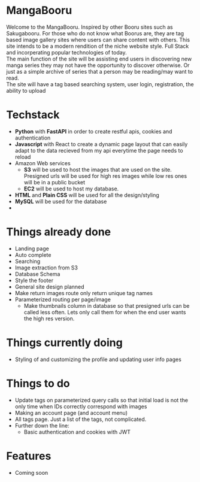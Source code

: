 # MangaBooru
Welcome to the MangaBooru. Inspired by other Booru sites such as Sakugabooru. For those who do not know what Boorus are, they are tag based image gallery sites where users can share content with others. This site intends to be a modern rendition of the niche website style. Full Stack and incorperating popular technologies of today.\
The main function of the site will be assisting end users in discovering new manga series they may not have the opportunity to discover otherwise. Or just as a simple archive of series that a person may be reading/may want to read.\
The site will have a tag based searching system, user login, registration, the ability to upload

# Techstack
* **Python** with **FastAPI** in order to create restful apis, cookies and authentication
* **Javascript** with React to create a dynamic page layout that can easily adapt to the data recieved from my api everytime the page needs to reload
* Amazon Web services
  * **S3** will be used to host the images that are used on the site. Presigned urls will be used for high res images while low res ones will be in a public bucket
  * **EC2** will be used to host my database. 
* **HTML** and **Plain CSS** will be used for all the design/styling
* **MySQL** will be used for the database
* 

# Things already done
* Landing page
* Auto complete
* Searching
* Image extraction from S3
* Database Schema
* Style the footer 
* General site design planned
* Make return images route only return unique tag names
* Parameterized routing per page/image
  * Make thumbnails column in database so that presigned urls can be called less often. Lets only call them for when the end user wants the high res version.
# Things currently doing
* Styling of and customizing the profile and updating user info pages
# Things to do
* Update tags on parameterized query calls so that initial load is not the only time when IDs correctly correspond with images
* Making an account page (and account menu)
* All tags page. Just a list of the tags, not complicated.
* Further down the line:
	* Basic authentication and cookies with JWT
# Features
* Coming soon

